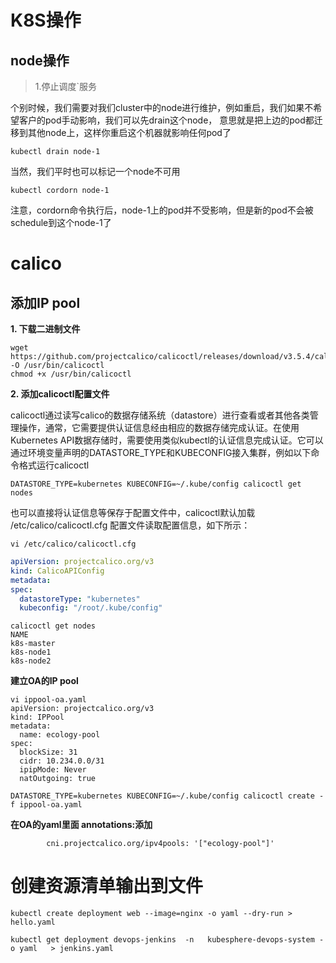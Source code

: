 # K8S操作

## node操作

> 1.停止调度`服务

​		个别时候，我们需要对我们cluster中的node进行维护，例如重启，我们如果不希望客户的pod手动影响，我们可以先drain这个node， 意思就是把上边的pod都迁移到其他node上，这样你重启这个机器就影响任何pod了

```shell
kubectl drain node-1
```

当然，我们平时也可以标记一个node不可用

```she
kubectl cordorn node-1
```

​		注意，cordorn命令执行后，node-1上的pod并不受影响，但是新的pod不会被schedule到这个node-1了





# calico

## 添加IP pool

**1. 下载二进制文件**

```shell
wget https://github.com/projectcalico/calicoctl/releases/download/v3.5.4/calicoctl -O /usr/bin/calicoctl
chmod +x /usr/bin/calicoctl
```

**2. 添加calicoctl配置文件**

calicoctl通过读写calico的数据存储系统（datastore）进行查看或者其他各类管理操作，通常，它需要提供认证信息经由相应的数据存储完成认证。在使用Kubernetes API数据存储时，需要使用类似kubectl的认证信息完成认证。它可以通过环境变量声明的DATASTORE_TYPE和KUBECONFIG接入集群，例如以下命令格式运行calicoctl

```shell
DATASTORE_TYPE=kubernetes KUBECONFIG=~/.kube/config calicoctl get nodes
```

也可以直接将认证信息等保存于配置文件中，calicoctl默认加载 /etc/calico/calicoctl.cfg 配置文件读取配置信息，如下所示：

```shell
vi /etc/calico/calicoctl.cfg
```

```yaml
apiVersion: projectcalico.org/v3
kind: CalicoAPIConfig
metadata:
spec:
  datastoreType: "kubernetes"
  kubeconfig: "/root/.kube/config"
```



```shell
calicoctl get nodes
NAME         
k8s-master   
k8s-node1    
k8s-node2  
```

**建立OA的IP pool**

```sell
vi ippool-oa.yaml
apiVersion: projectcalico.org/v3
kind: IPPool
metadata:
  name: ecology-pool
spec:
  blockSize: 31
  cidr: 10.234.0.0/31
  ipipMode: Never
  natOutgoing: true

```

```shell
DATASTORE_TYPE=kubernetes KUBECONFIG=~/.kube/config calicoctl create -f ippool-oa.yaml 
```

**在OA的yaml里面 annotations:添加**

```ya
        cni.projectcalico.org/ipv4pools: '["ecology-pool"]'
```



# 创建资源清单输出到文件

```shell
kubectl create deployment web --image=nginx -o yaml --dry-run > hello.yaml
```





```shell
kubectl get deployment devops-jenkins  -n   kubesphere-devops-system -o yaml   > jenkins.yaml
```

